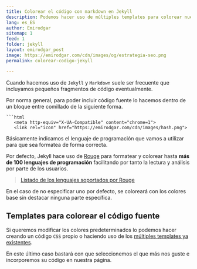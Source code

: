 ```yaml
---
title: Colorear el código con markdown en Jekyll
description: Podemos hacer uso de múltiples templates para colorear nuestro código
lang: es_ES
author: Emirodgar
sitemap: 1
feed: 1
folder: jekyll
layout: emirodgar_post
image: https://emirodgar.com/cdn/images/og/estrategia-seo.png
permalink: colorear-codigo-jekyll

---
```



Cuando hacemos uso de `Jekyll` y `Markdown` suele ser frecuente que incluyamos pequeños fragmentos de código eventualmente.

Por norma general, para poder incluir código fuente lo hacemos dentro de un bloque entre comillado de la siguiente forma.

```
```html
   <meta http-equiv="X-UA-Compatible" content="chrome=1">
   <link rel="icon" href="https://emirodgar.com/cdn/images/hash.png">
```

Básicamente indicamos el lenguaje de programación que vamos a utilizar para que sea formatea de forma correcta. 

Por defecto, Jekyll hace uso de [Rouge](http://rouge.jneen.net/) para formatear y colorear hasta **más de 100 lenguajes de programación** facilitando por tanto la lectura y análisis por parte de los usuarios.

> [Listado de los lenguajes soportados por Rouge](https://github.com/rouge-ruby/rouge/wiki/List-of-supported-languages-and-lexers)

En el caso de no especificar uno por defecto, se coloreará con los colores base sin destacar ninguna parte específica.

## Templates para colorear el código fuente

Si queremos modificar los colores predeterminados lo podemos hacer creando un código `CSS` propio o haciendo uso de los [múltiples templates ya existentes](http://jwarby.github.io/jekyll-pygments-themes/languages/python.html).

En este último caso bastará con que seleccionemos el que más nos guste e incorporemos su código en nuestra página.
<!--stackedit_data:
eyJoaXN0b3J5IjpbLTMzMDc4NTUzMiwtOTM0MjcyOTEwXX0=
-->